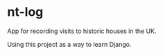# nt-log

App for recording visits to historic houses in the UK. 

Using this project as a way to learn Django. 